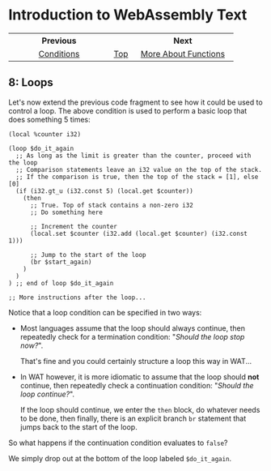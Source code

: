 # Introduction to WebAssembly Text
<table style="table-width: fixed; width: 100%">
<tr><th style="width: 45%">Previous</th>
    <th style="width: 10%"></th>
    <th style="width: 45%">Next</th></tr>
<tr><td style="text-align: center"><a href="./07%20Conditions.md">Conditions</a></td>
    <td style="text-align: center"><a href="./README.md">Top</a></td>
    <td style="text-align: center"><a href="./09%20More%20About%20Functions.md">More About Functions</a></td></tr>
</table>

## 8: Loops

Let's now extend the previous code fragment to see how it could be used to control a loop.  The above condition is used to perform a basic loop that does something 5 times:

```wat
(local %counter i32)

(loop $do_it_again
  ;; As long as the limit is greater than the counter, proceed with the loop
  ;; Comparison statements leave an i32 value on the top of the stack.
  ;; If the comparison is true, then the top of the stack = [1], else [0]
  (if (i32.gt_u (i32.const 5) (local.get $counter))
    (then
      ;; True. Top of stack contains a non-zero i32
      ;; Do something here
      
      ;; Increment the counter
      (local.set $counter (i32.add (local.get $counter) (i32.const 1)))
      
      ;; Jump to the start of the loop
      (br $start_again)
    )
  )
) ;; end of loop $do_it_again

;; More instructions after the loop...
```

Notice that a loop condition can be specified in two ways:

* Most languages assume that the loop should always continue, then repeatedly check for a termination condition: "*Should the loop stop now?*".

   That's fine and you could certainly structure a loop this way in WAT...
   
* In WAT however, it is more idiomatic to assume that the loop should **not** continue, then repeatedly check a continuation condition: "*Should the loop continue?*".

   If the loop should continue, we enter the `then` block, do whatever needs to be done, then finally, there is an explicit branch `br` statement that jumps back to the start of the loop.

So what happens if the continuation condition evaluates to `false`?

We simply drop out at the bottom of the loop labeled `$do_it_again`.